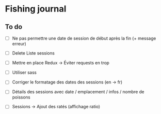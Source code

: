 # Fishing journal

## To do

- [ ] Ne pas permettre une date de session de début après la fin (+ message erreur)
- [ ] Delete Liste sessions
- [ ] Mettre en place Redux -> Éviter requests en trop
- [ ] Utiliser sass
- [ ] Corriger le formatage des dates des sessions (en -> fr)
- [ ] Détails des sessions avec date / emplacement / infos / nombre de poissons
- [ ] Sessions -> Ajout des ratés (affichage ratio) 


